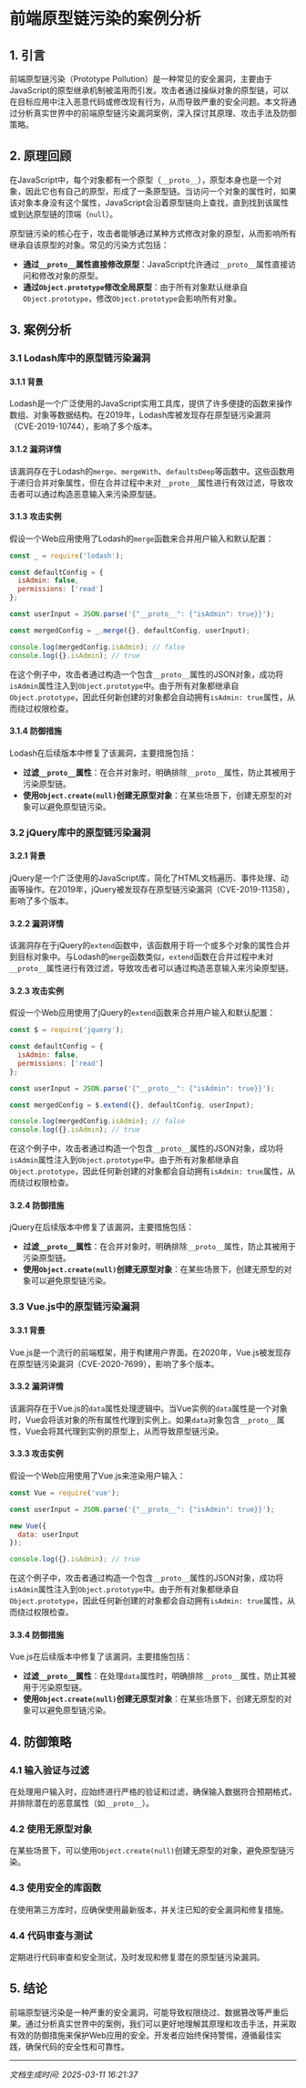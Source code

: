 # 前端原型链污染的案例分析

## 1. 引言

前端原型链污染（Prototype Pollution）是一种常见的安全漏洞，主要由于JavaScript的原型继承机制被滥用而引发。攻击者通过操纵对象的原型链，可以在目标应用中注入恶意代码或修改现有行为，从而导致严重的安全问题。本文将通过分析真实世界中的前端原型链污染漏洞案例，深入探讨其原理、攻击手法及防御策略。

## 2. 原理回顾

在JavaScript中，每个对象都有一个原型（`__proto__`），原型本身也是一个对象，因此它也有自己的原型，形成了一条原型链。当访问一个对象的属性时，如果该对象本身没有这个属性，JavaScript会沿着原型链向上查找，直到找到该属性或到达原型链的顶端（`null`）。

原型链污染的核心在于，攻击者能够通过某种方式修改对象的原型，从而影响所有继承自该原型的对象。常见的污染方式包括：

- **通过`__proto__`属性直接修改原型**：JavaScript允许通过`__proto__`属性直接访问和修改对象的原型。
- **通过`Object.prototype`修改全局原型**：由于所有对象默认继承自`Object.prototype`，修改`Object.prototype`会影响所有对象。

## 3. 案例分析

### 3.1 Lodash库中的原型链污染漏洞

#### 3.1.1 背景

Lodash是一个广泛使用的JavaScript实用工具库，提供了许多便捷的函数来操作数组、对象等数据结构。在2019年，Lodash库被发现存在原型链污染漏洞（CVE-2019-10744），影响了多个版本。

#### 3.1.2 漏洞详情

该漏洞存在于Lodash的`merge`、`mergeWith`、`defaultsDeep`等函数中。这些函数用于递归合并对象属性，但在合并过程中未对`__proto__`属性进行有效过滤，导致攻击者可以通过构造恶意输入来污染原型链。

#### 3.1.3 攻击实例

假设一个Web应用使用了Lodash的`merge`函数来合并用户输入和默认配置：

```javascript
const _ = require('lodash');

const defaultConfig = {
  isAdmin: false,
  permissions: ['read']
};

const userInput = JSON.parse('{"__proto__": {"isAdmin": true}}');

const mergedConfig = _.merge({}, defaultConfig, userInput);

console.log(mergedConfig.isAdmin); // false
console.log({}.isAdmin); // true
```

在这个例子中，攻击者通过构造一个包含`__proto__`属性的JSON对象，成功将`isAdmin`属性注入到`Object.prototype`中。由于所有对象都继承自`Object.prototype`，因此任何新创建的对象都会自动拥有`isAdmin: true`属性，从而绕过权限检查。

#### 3.1.4 防御措施

Lodash在后续版本中修复了该漏洞，主要措施包括：

- **过滤`__proto__`属性**：在合并对象时，明确排除`__proto__`属性，防止其被用于污染原型链。
- **使用`Object.create(null)`创建无原型对象**：在某些场景下，创建无原型的对象可以避免原型链污染。

### 3.2 jQuery库中的原型链污染漏洞

#### 3.2.1 背景

jQuery是一个广泛使用的JavaScript库，简化了HTML文档遍历、事件处理、动画等操作。在2019年，jQuery被发现存在原型链污染漏洞（CVE-2019-11358），影响了多个版本。

#### 3.2.2 漏洞详情

该漏洞存在于jQuery的`extend`函数中，该函数用于将一个或多个对象的属性合并到目标对象中。与Lodash的`merge`函数类似，`extend`函数在合并过程中未对`__proto__`属性进行有效过滤，导致攻击者可以通过构造恶意输入来污染原型链。

#### 3.2.3 攻击实例

假设一个Web应用使用了jQuery的`extend`函数来合并用户输入和默认配置：

```javascript
const $ = require('jquery');

const defaultConfig = {
  isAdmin: false,
  permissions: ['read']
};

const userInput = JSON.parse('{"__proto__": {"isAdmin": true}}');

const mergedConfig = $.extend({}, defaultConfig, userInput);

console.log(mergedConfig.isAdmin); // false
console.log({}.isAdmin); // true
```

在这个例子中，攻击者通过构造一个包含`__proto__`属性的JSON对象，成功将`isAdmin`属性注入到`Object.prototype`中。由于所有对象都继承自`Object.prototype`，因此任何新创建的对象都会自动拥有`isAdmin: true`属性，从而绕过权限检查。

#### 3.2.4 防御措施

jQuery在后续版本中修复了该漏洞，主要措施包括：

- **过滤`__proto__`属性**：在合并对象时，明确排除`__proto__`属性，防止其被用于污染原型链。
- **使用`Object.create(null)`创建无原型对象**：在某些场景下，创建无原型的对象可以避免原型链污染。

### 3.3 Vue.js中的原型链污染漏洞

#### 3.3.1 背景

Vue.js是一个流行的前端框架，用于构建用户界面。在2020年，Vue.js被发现存在原型链污染漏洞（CVE-2020-7699），影响了多个版本。

#### 3.3.2 漏洞详情

该漏洞存在于Vue.js的`data`属性处理逻辑中。当Vue实例的`data`属性是一个对象时，Vue会将该对象的所有属性代理到实例上。如果`data`对象包含`__proto__`属性，Vue会将其代理到实例的原型上，从而导致原型链污染。

#### 3.3.3 攻击实例

假设一个Web应用使用了Vue.js来渲染用户输入：

```javascript
const Vue = require('vue');

const userInput = JSON.parse('{"__proto__": {"isAdmin": true}}');

new Vue({
  data: userInput
});

console.log({}.isAdmin); // true
```

在这个例子中，攻击者通过构造一个包含`__proto__`属性的JSON对象，成功将`isAdmin`属性注入到`Object.prototype`中。由于所有对象都继承自`Object.prototype`，因此任何新创建的对象都会自动拥有`isAdmin: true`属性，从而绕过权限检查。

#### 3.3.4 防御措施

Vue.js在后续版本中修复了该漏洞，主要措施包括：

- **过滤`__proto__`属性**：在处理`data`属性时，明确排除`__proto__`属性，防止其被用于污染原型链。
- **使用`Object.create(null)`创建无原型对象**：在某些场景下，创建无原型的对象可以避免原型链污染。

## 4. 防御策略

### 4.1 输入验证与过滤

在处理用户输入时，应始终进行严格的验证和过滤，确保输入数据符合预期格式，并排除潜在的恶意属性（如`__proto__`）。

### 4.2 使用无原型对象

在某些场景下，可以使用`Object.create(null)`创建无原型的对象，避免原型链污染。

### 4.3 使用安全的库函数

在使用第三方库时，应确保使用最新版本，并关注已知的安全漏洞和修复措施。

### 4.4 代码审查与测试

定期进行代码审查和安全测试，及时发现和修复潜在的原型链污染漏洞。

## 5. 结论

前端原型链污染是一种严重的安全漏洞，可能导致权限绕过、数据篡改等严重后果。通过分析真实世界中的案例，我们可以更好地理解其原理和攻击手法，并采取有效的防御措施来保护Web应用的安全。开发者应始终保持警惕，遵循最佳实践，确保代码的安全性和可靠性。

---

*文档生成时间: 2025-03-11 16:21:37*
